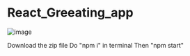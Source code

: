 # React_Greeating_app
![image](https://github.com/Vaibhavkatre005/React_Greeating_app/assets/67364186/4103971c-e463-4a10-9068-19fb06ef9441)

Download the zip file
Do "npm i" in terminal
Then "npm start" 
